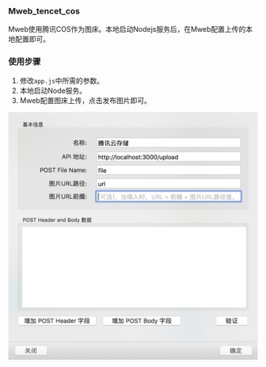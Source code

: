 ### Mweb_tencet_cos

Mweb使用腾讯COS作为图床。本地启动Nodejs服务后，在Mweb配置上传的本地配置即可。

### 使用步骤

1. 修改`app.js`中所需的参数。
2. 本地启动Node服务。
3. Mweb配置图床上传，点击发布图片即可。

<img src="./screenshot/mweb.png"/>